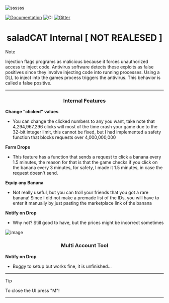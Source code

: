 
![ssssss](https://github.com/HFPZ/Banana-Internal/assets/172925390/4b0d810b-dbbd-406b-96fb-d5b99bb2973a)



[![Documentation](https://img.shields.io/badge/docs-online-informational?style=flat&link=https://docs.libcpr.org/)]([https://docs.libcpr.org/](https://github.com/HFPZ/Banana-Internal))
![CI](https://github.com/libcpr/cpr/workflows/CI/badge.svg)
[![Gitter](https://badges.gitter.im/libcpr/community.svg)]([https://gitter.im/libcpr/community?utm_source=badge&utm_medium=badge&utm_campaign=pr-badge](https://github.com/HFPZ/Banana-Internal))

<h1 align="center">saladCAT Internal [ NOT REALESED ]</h1>



> [!NOTE]
> Injection flags programs as malicious because it forces unauthorized access to inject code. Antivirus software detects these exploits as false positives since they involve injecting code into running processes. Using a DLL to inject into the games process triggers the antivirus. This behavior is called a false positive.
>
---
<div align="center">



</div>

 

 <div align="center">

   
### Internal Features 
</div>

**Change "clicked" values**
- You can change the clicked numbers to any you want, take note that 4,294,967,296 clicks will most of the time crash your game due to the 32-bit integer limit, this cannot be fixed, but I had implemented a safety function that blocks requests over 4,000,000,000

**Farm Drops**
- This feature has a function that sends a request to click a banana every 1.5 minutes, the reason for that is that the game checks if you click on the banana every 3 minutes, for safety, I made it 1.5 minutes, in case the request doesn't send.

**Equip any Banana**
- Not really useful, but you can troll your friends that you got a rare banana! Since I did not make a premade list of the IDs, you will have to enter it manually by just pasting the marketplace link of the banana

**Notify on Drop**
- Why not? Still good to have, but the prices might be incorrect sometimes

![image](https://github.com/HFPZ/Banana-Internal/assets/172925390/f36be948-45ad-4ec2-95c1-831418e57260)

</div>



 <div align="center">

   
### Multi Account Tool

</div>

**Notify on Drop**
- Buggy to setup but works fine, it is unfinished...
  

---

> [!TIP]
> To close the UI press "M"!

---

<div align="center">
